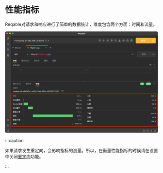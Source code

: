 # 性能指标

Reqable对请求和响应进行了简单的数据统计，维度包含两个方面：时间和流量。

![](arts/metrics_01.png)

:::caution

如果请求发生重定向，会影响指标的测量。所以，在衡量性能指标的时候请在设置中关闭[重定向](redirect)功能。

:::